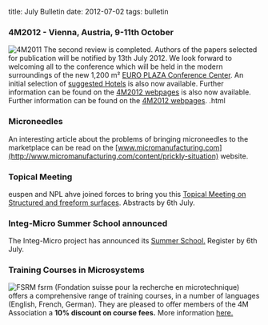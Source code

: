 title: July Bulletin
date: 2012-07-02 
tags: bulletin
<!--break--> 

### 4M2012 - Vienna, Austria, 9-11th October

![4M2011](/4m-association/images/4m-2012_100.png)
The second review is completed.  Authors of the papers selected for publication will be notified by 13th July 2012. We look forward to welcoming all to the conference which  will be held in the modern surroundings of the new 1,200 m² [EURO PLAZA Conference Center](http://www.europlaza.at/jart/prj3/euro_pl/website.jart?rel=en&content-id=1155914559700&reserve-mode=active). An initial selection of [suggested Hotels](/4m-association/content/Hotels-Accommodation.html) is also now available. Further information can be found on the [4M2012 webpages](/4m-association/conference/2012/Hotels-Accommodation.html) is also now available. Further information can be found on the [4M2012 webpages](/4m-association/conference/2012/2012.html). .html
### Microneedles

An interesting article about the problems of bringing microneedles to the marketplace can be read on the [www.micromanufacturing.com](http://www.micromanufacturing.com/content/prickly-situation) website.
### Topical Meeting

euspen and NPL ahve joined forces to bring you this [Topical Meeting on Structured and freeform surfaces](/4m-association/event/Topical-Meeting-Structured-and-Freeform-Surface.html). Abstracts by 6th July.   
### Integ-Micro Summer School announced

The Integ-Micro project has announced its [Summer School.](/4m-association/event/Production-Technologies-Equipment-Micro-Manufacturin.html) Register by 6th July.
### Training Courses in Microsystems

![FSRM](/4m-association/images/fsrm_logo_web.gif)
fsrm (Fondation suisse pour la recherche en microtechnique) offers a comprehensive range of training courses, in a number of languages (English, French, German). They are pleased to offer members of the 4M Association a <b>10% discount on course fees.</b> More information [here.](/4m-association/content/fsrm-training-course/fsrm-training-course.html)